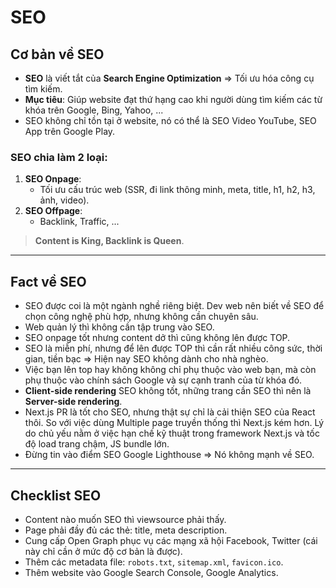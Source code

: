 # SEO

## Cơ bản về SEO

- **SEO** là viết tắt của **Search Engine Optimization** => Tối ưu hóa công cụ tìm kiếm.
- **Mục tiêu**: Giúp website đạt thứ hạng cao khi người dùng tìm kiếm các từ khóa trên Google, Bing, Yahoo, ...
- SEO không chỉ tồn tại ở website, nó có thể là SEO Video YouTube, SEO App trên Google Play.

### SEO chia làm 2 loại:

1. **SEO Onpage**:
   - Tối ưu cấu trúc web (SSR, đi link thông minh, meta, title, h1, h2, h3, ảnh, video).
2. **SEO Offpage**:
   - Backlink, Traffic, ...

> **Content is King, Backlink is Queen**.

---

## Fact về SEO

- SEO được coi là một ngành nghề riêng biệt. Dev web nên biết về SEO để chọn công nghệ phù hợp, nhưng không cần chuyên sâu.
- Web quản lý thì không cần tập trung vào SEO.
- SEO onpage tốt nhưng content dở thì cũng không lên được TOP.
- SEO là miễn phí, nhưng để lên được TOP thì cần rất nhiều công sức, thời gian, tiền bạc => Hiện nay SEO không dành cho nhà nghèo.
- Việc bạn lên top hay không không chỉ phụ thuộc vào web bạn, mà còn phụ thuộc vào chính sách Google và sự cạnh tranh của từ khóa đó.
- **Client-side rendering** SEO không tốt, những trang cần SEO thì nên là **Server-side rendering**.
- Next.js PR là tốt cho SEO, nhưng thật sự chỉ là cải thiện SEO của React thôi. So với việc dùng Multiple page truyền thống thì Next.js kém hơn. Lý do chủ yếu nằm ở việc hạn chế kỹ thuật trong framework Next.js và tốc độ load trang chậm, JS bundle lớn.
- Đừng tin vào điểm SEO Google Lighthouse => Nó không mạnh về SEO.

---

## Checklist SEO

- Content nào muốn SEO thì viewsource phải thấy.
- Page phải đầy đủ các thẻ: title, meta description.
- Cung cấp Open Graph phục vụ các mạng xã hội Facebook, Twitter (cái này chỉ cần ở mức độ cơ bản là được).
- Thêm các metadata file: `robots.txt`, `sitemap.xml`, `favicon.ico`.
- Thêm website vào Google Search Console, Google Analytics.

